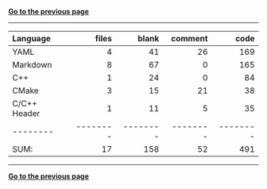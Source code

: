 [**Go to the previous page**](../../README.md)

----

Language|files|blank|comment|code
:-------|-------:|-------:|-------:|-------:
YAML|4|41|26|169
Markdown|8|67|0|165
C++|1|24|0|84
CMake|3|15|21|38
C/C++ Header|1|11|5|35
--------|--------|--------|--------|--------
SUM:|17|158|52|491

----


[**Go to the previous page**](../../README.md)
